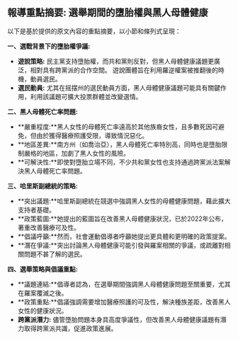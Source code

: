 ## 報導重點摘要: 選舉期間的墮胎權與黑人母體健康

以下是基於提供的原文內容的重點摘要，以小節和條列式呈現：

**一、選戰背景下的墮胎權爭議:**

*   **遊說策略:** 民主黨支持墮胎權，而共和黨則反對，但黑人母體健康議題更廣泛，相對具有跨黨派的合作空間。 遊說團體旨在利用羅逆權案被推翻後的時機，動員選民。
*   **選民動員:** 尤其在摇摆州的選民動員方面，黑人母體健康議題可能具有關鍵作用，利用該議題可擴大投票群體並改變選情。

**二、黑人母體死亡率問題:**

*   **嚴重程度:**黑人女性的母體死亡率遠高於其他族裔女性，且多數死因可避免，但由於獲得醫療照護受限，導致情況惡化。
*   **地區差異:**南方州（如喬治亞），黑人母體死亡率特別高，同時也是墮胎限制嚴格的地區，加劇了黑人女性的風險。
*   **可解決性:**即使對墮胎立場不同，不少共和黨女性也支持通過跨黨派法案解決黑人母體死亡率問題。

**三、哈里斯副總統的策略:**

*   **突出議題:**哈里斯副總統在競選中強調黑人女性的母體健康問題，藉此擴大支持者基礎。
*   **政策藍圖:**她提出的藍圖旨在改善黑人母體健康狀況，已於2022年公布，著重改善醫療可及性。
*   **倡議呼籲:**然而，社會運動倡導者呼籲她提出更具體和更明確的政策提案。
* **潛在爭議:**突出討論黑人母體健康可能引發與羅案相關的爭議，或疏離對相關問題不甚了解的選民。

**四、選舉策略與倡議重點:**

*   **議題連結:**倡導者認為，在選舉期間強調黑人母體健康問題至關重要，尤其在羅案覆滅之後。
*   **政策重點:**倡議強調需要增加醫療照護的可及性，解決種族差距，改善黑人女性的健康狀況。
* **跨黨派潛力:** 儘管墮胎問題本身具高度爭議性，但改善黑人母體健康議題有潛力取得跨黨派共識，促進政策進展。